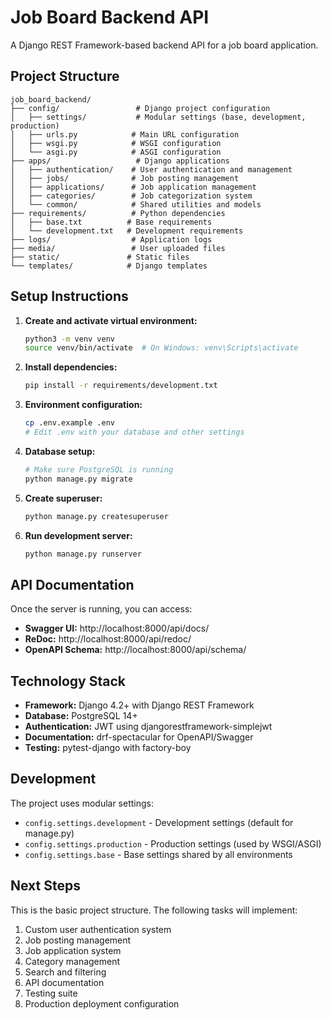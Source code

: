 # Job Board Backend API

A Django REST Framework-based backend API for a job board application.

## Project Structure

```
job_board_backend/
├── config/                 # Django project configuration
│   ├── settings/           # Modular settings (base, development, production)
│   ├── urls.py            # Main URL configuration
│   ├── wsgi.py            # WSGI configuration
│   └── asgi.py            # ASGI configuration
├── apps/                   # Django applications
│   ├── authentication/    # User authentication and management
│   ├── jobs/              # Job posting management
│   ├── applications/      # Job application management
│   ├── categories/        # Job categorization system
│   └── common/            # Shared utilities and models
├── requirements/          # Python dependencies
│   ├── base.txt          # Base requirements
│   └── development.txt   # Development requirements
├── logs/                  # Application logs
├── media/                 # User uploaded files
├── static/               # Static files
└── templates/            # Django templates
```

## Setup Instructions

1. **Create and activate virtual environment:**
   ```bash
   python3 -m venv venv
   source venv/bin/activate  # On Windows: venv\Scripts\activate
   ```

2. **Install dependencies:**
   ```bash
   pip install -r requirements/development.txt
   ```

3. **Environment configuration:**
   ```bash
   cp .env.example .env
   # Edit .env with your database and other settings
   ```

4. **Database setup:**
   ```bash
   # Make sure PostgreSQL is running
   python manage.py migrate
   ```

5. **Create superuser:**
   ```bash
   python manage.py createsuperuser
   ```

6. **Run development server:**
   ```bash
   python manage.py runserver
   ```

## API Documentation

Once the server is running, you can access:

- **Swagger UI:** http://localhost:8000/api/docs/
- **ReDoc:** http://localhost:8000/api/redoc/
- **OpenAPI Schema:** http://localhost:8000/api/schema/

## Technology Stack

- **Framework:** Django 4.2+ with Django REST Framework
- **Database:** PostgreSQL 14+
- **Authentication:** JWT using djangorestframework-simplejwt
- **Documentation:** drf-spectacular for OpenAPI/Swagger
- **Testing:** pytest-django with factory-boy

## Development

The project uses modular settings:
- `config.settings.development` - Development settings (default for manage.py)
- `config.settings.production` - Production settings (used by WSGI/ASGI)
- `config.settings.base` - Base settings shared by all environments

## Next Steps

This is the basic project structure. The following tasks will implement:
1. Custom user authentication system
2. Job posting management
3. Job application system
4. Category management
5. Search and filtering
6. API documentation
7. Testing suite
8. Production deployment configuration